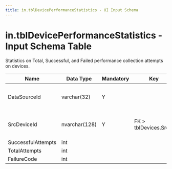 ```yaml
---
title: in.tblDevicePerformanceStatistics - UI Input Schema
---
```

# in.tblDevicePerformanceStatistics - Input Schema Table

Statistics on Total, Successful, and Failed performance collection attempts on devices.​​

| Name               | Data Type     | Mandatory | Key                   | Comment                                  |
|--------------------|---------------|-----------|-----------------------|------------------------------------------|
| DataSourceId       | varchar(32)   | Y         |                       | Unique ID of the source of this record.  |
| SrcDevi​​ceId        | nvarchar(128) | Y         | FK > tblDevices.SrcId | Device this performance was recorded on. |
| SuccessfulAttempts | int           |           |                       |                                          |
| TotalAttempts      | int           |           |                       |                                          |
| FailureCode        | int           |           |                       |                                          |